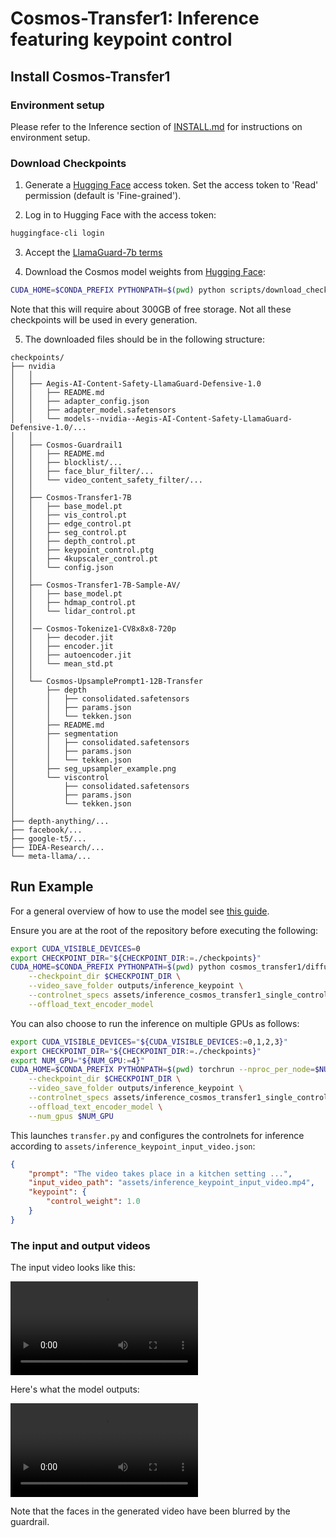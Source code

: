 # Cosmos-Transfer1: Inference featuring keypoint control

## Install Cosmos-Transfer1

### Environment setup

Please refer to the Inference section of [INSTALL.md](/INSTALL.md#inference) for instructions on environment setup.

### Download Checkpoints

1. Generate a [Hugging Face](https://huggingface.co/settings/tokens) access token. Set the access token to 'Read' permission (default is 'Fine-grained').

2. Log in to Hugging Face with the access token:

```bash
huggingface-cli login
```

3. Accept the [LlamaGuard-7b terms](https://huggingface.co/meta-llama/LlamaGuard-7b)

4. Download the Cosmos model weights from [Hugging Face](https://huggingface.co/collections/nvidia/cosmos-transfer1-67c9d328196453be6e568d3e):

```bash
CUDA_HOME=$CONDA_PREFIX PYTHONPATH=$(pwd) python scripts/download_checkpoints.py --output_dir checkpoints/
```

Note that this will require about 300GB of free storage. Not all these checkpoints will be used in every generation.

5. The downloaded files should be in the following structure:

```
checkpoints/
├── nvidia
│   │
│   ├── Aegis-AI-Content-Safety-LlamaGuard-Defensive-1.0
│   │   ├── README.md
│   │   ├── adapter_config.json
│   │   ├── adapter_model.safetensors
│   │   └── models--nvidia--Aegis-AI-Content-Safety-LlamaGuard-Defensive-1.0/...
│   │
│   ├── Cosmos-Guardrail1
│   │   ├── README.md
│   │   ├── blocklist/...
│   │   ├── face_blur_filter/...
│   │   └── video_content_safety_filter/...
│   │
│   ├── Cosmos-Transfer1-7B
│   │   ├── base_model.pt
│   │   ├── vis_control.pt
│   │   ├── edge_control.pt
│   │   ├── seg_control.pt
│   │   ├── depth_control.pt
│   │   ├── keypoint_control.ptg
│   │   ├── 4kupscaler_control.pt
│   │   └── config.json
│   │
│   ├── Cosmos-Transfer1-7B-Sample-AV/
│   │   ├── base_model.pt
│   │   ├── hdmap_control.pt
│   │   └── lidar_control.pt
│   │
│   │── Cosmos-Tokenize1-CV8x8x8-720p
│   │   ├── decoder.jit
│   │   ├── encoder.jit
│   │   ├── autoencoder.jit
│   │   └── mean_std.pt
│   │
│   └── Cosmos-UpsamplePrompt1-12B-Transfer
│       ├── depth
│       │   ├── consolidated.safetensors
│       │   ├── params.json
│       │   └── tekken.json
│       ├── README.md
│       ├── segmentation
│       │   ├── consolidated.safetensors
│       │   ├── params.json
│       │   └── tekken.json
│       ├── seg_upsampler_example.png
│       └── viscontrol
│           ├── consolidated.safetensors
│           ├── params.json
│           └── tekken.json
│
├── depth-anything/...
├── facebook/...
├── google-t5/...
├── IDEA-Research/...
└── meta-llama/...
```

## Run Example

For a general overview of how to use the model see [this guide](inference_cosmos_transfer1_7b.md).

Ensure you are at the root of the repository before executing the following:

```bash
export CUDA_VISIBLE_DEVICES=0
export CHECKPOINT_DIR="${CHECKPOINT_DIR:=./checkpoints}"
CUDA_HOME=$CONDA_PREFIX PYTHONPATH=$(pwd) python cosmos_transfer1/diffusion/inference/transfer.py \
    --checkpoint_dir $CHECKPOINT_DIR \
    --video_save_folder outputs/inference_keypoint \
    --controlnet_specs assets/inference_cosmos_transfer1_single_control_keypoint.json \
    --offload_text_encoder_model
```

You can also choose to run the inference on multiple GPUs as follows:

```bash
export CUDA_VISIBLE_DEVICES="${CUDA_VISIBLE_DEVICES:=0,1,2,3}"
export CHECKPOINT_DIR="${CHECKPOINT_DIR:=./checkpoints}"
export NUM_GPU="${NUM_GPU:=4}"
CUDA_HOME=$CONDA_PREFIX PYTHONPATH=$(pwd) torchrun --nproc_per_node=$NUM_GPU --nnodes=1 --node_rank=0 cosmos_transfer1/diffusion/inference/transfer.py \
    --checkpoint_dir $CHECKPOINT_DIR \
    --video_save_folder outputs/inference_keypoint \
    --controlnet_specs assets/inference_cosmos_transfer1_single_control_keypoint.json \
    --offload_text_encoder_model \
    --num_gpus $NUM_GPU
```

This launches `transfer.py` and configures the controlnets for inference according to `assets/inference_keypoint_input_video.json`:

```json
{
    "prompt": "The video takes place in a kitchen setting ...",
    "input_video_path": "assets/inference_keypoint_input_video.mp4",
    "keypoint": {
        "control_weight": 1.0
    }
}
```

### The input and output videos

The input video looks like this:

<video src="https://github.com/user-attachments/assets/b28096ca-ce47-4fb8-8d41-7a7e14104cf0">
  Your browser does not support the video tag.
</video>


Here's what the model outputs:

<video src="https://github.com/user-attachments/assets/493eae48-8fbb-4692-9700-16d78ffddad1">
  Your browser does not support the video tag.
</video>

Note that the faces in the generated video have been blurred by the guardrail.
